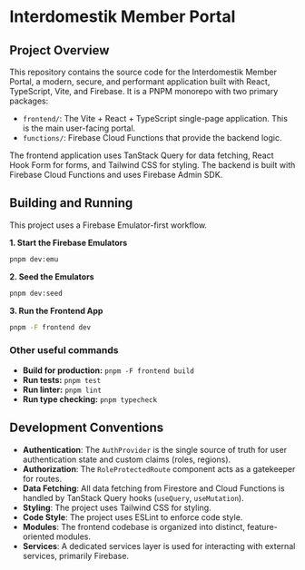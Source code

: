 # Interdomestik Member Portal

## Project Overview

This repository contains the source code for the Interdomestik Member Portal, a modern, secure, and performant application built with React, TypeScript, Vite, and Firebase. It is a PNPM monorepo with two primary packages:

- `frontend/`: The Vite + React + TypeScript single-page application. This is the main user-facing portal.
- `functions/`: Firebase Cloud Functions that provide the backend logic.

The frontend application uses TanStack Query for data fetching, React Hook Form for forms, and Tailwind CSS for styling. The backend is built with Firebase Cloud Functions and uses Firebase Admin SDK.

## Building and Running

This project uses a Firebase Emulator-first workflow.

**1. Start the Firebase Emulators**

```bash
pnpm dev:emu
```

**2. Seed the Emulators**

```bash
pnpm dev:seed
```

**3. Run the Frontend App**

```bash
pnpm -F frontend dev
```

### Other useful commands

- **Build for production:** `pnpm -F frontend build`
- **Run tests:** `pnpm test`
- **Run linter:** `pnpm lint`
- **Run type checking:** `pnpm typecheck`

## Development Conventions

- **Authentication**: The `AuthProvider` is the single source of truth for user authentication state and custom claims (roles, regions).
- **Authorization**: The `RoleProtectedRoute` component acts as a gatekeeper for routes.
- **Data Fetching**: All data fetching from Firestore and Cloud Functions is handled by TanStack Query hooks (`useQuery`, `useMutation`).
- **Styling**: The project uses Tailwind CSS for styling.
- **Code Style**: The project uses ESLint to enforce code style.
- **Modules**: The frontend codebase is organized into distinct, feature-oriented modules.
- **Services**: A dedicated services layer is used for interacting with external services, primarily Firebase.

